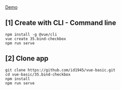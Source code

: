 [Demo](https://id1945.github.io/vue-basic/35.bind-checkbox/dist "Demo")

## [1] Create with CLI - Command line
```
npm install -g @vue/cli
vue create 35.bind-checkbox
npm run serve
```

## [2] Clone app
```
git clone https://github.com/id1945/vue-basic.git
cd vue-basic/35.bind-checkbox
npm install
npm run serve
```